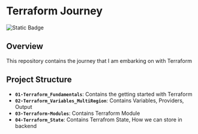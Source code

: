 # Terraform Journey

![Static Badge](https://img.shields.io/badge/Terraform-terraform?style=flat&logo=terraform&logoColor=white&logoSize=auto&color=%23844FBA)

## Overview

This repository contains the journey that I am embarking on with Terraform

## Project Structure

- **`01-Terraform_Fundamentals`**: Contains the getting started with Terraform
- **`02-Terraform_Variables_MultiRegion`**: Contains Variables, Providers, Output
- **`03-Terraform-Modules`**: Contains Terraform Module
- **`04-Terraform_State`**: Contains Terrafrom State, How we can store in backend
